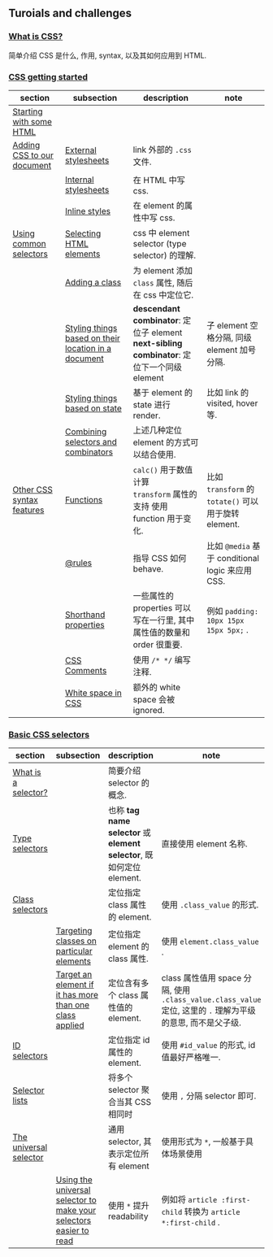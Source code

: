 ## Turoials and challenges

### [What is CSS?](https://developer.mozilla.org/en-US/docs/Learn_web_development/Core/Styling_basics/What_is_CSS)

简单介绍 CSS 是什么, 作用, syntax, 以及其如何应用到 HTML.

### [CSS getting started](https://developer.mozilla.org/en-US/docs/Learn_web_development/Core/Styling_basics/Getting_started)

| section | subsection | description | note |
|---|---|---|---|
| [Starting with some HTML](https://developer.mozilla.org/en-US/docs/Learn_web_development/Core/Styling_basics/Getting_started#starting_with_some_html) | | | |
| [Adding CSS to our document](https://developer.mozilla.org/en-US/docs/Learn_web_development/Core/Styling_basics/Getting_started#adding_css_to_our_document) | [External stylesheets](https://developer.mozilla.org/en-US/docs/Learn_web_development/Core/Styling_basics/Getting_started#external_stylesheets) | link 外部的 `.css` 文件. | |
| | [Internal stylesheets](https://developer.mozilla.org/en-US/docs/Learn_web_development/Core/Styling_basics/Getting_started#internal_stylesheets) | 在 HTML 中写 css. | |
| | [Inline styles](https://developer.mozilla.org/en-US/docs/Learn_web_development/Core/Styling_basics/Getting_started#inline_styles) | 在 element 的属性中写 css. | |
| [Using common selectors](https://developer.mozilla.org/en-US/docs/Learn_web_development/Core/Styling_basics/Getting_started#using_common_selectors) | [Selecting HTML elements](https://developer.mozilla.org/en-US/docs/Learn_web_development/Core/Styling_basics/Getting_started#selecting_html_elements) | css 中 element selector (type selector) 的理解. | |
| | [Adding a class](https://developer.mozilla.org/en-US/docs/Learn_web_development/Core/Styling_basics/Getting_started#adding_a_class) | 为 element 添加 `class` 属性, 随后在 css 中定位它. | |
| | [Styling things based on their location in a document](https://developer.mozilla.org/en-US/docs/Learn_web_development/Core/Styling_basics/Getting_started#styling_things_based_on_their_location_in_a_document) | **descendant combinator**: 定位子 element<br>**next-sibling combinator**: 定位下一个同级 element | 子 element 空格分隔, 同级 element 加号分隔. |
| | [Styling things based on state](https://developer.mozilla.org/en-US/docs/Learn_web_development/Core/Styling_basics/Getting_started#styling_things_based_on_state) | 基于 element 的 state 进行 render. | 比如 link 的 visited, hover 等. |
| | [Combining selectors and combinators](https://developer.mozilla.org/en-US/docs/Learn_web_development/Core/Styling_basics/Getting_started#combining_selectors_and_combinators) | 上述几种定位 element 的方式可以结合使用. | |
| [Other CSS syntax features](https://developer.mozilla.org/en-US/docs/Learn_web_development/Core/Styling_basics/Getting_started#other_css_syntax_features) | [Functions](https://developer.mozilla.org/en-US/docs/Learn_web_development/Core/Styling_basics/Getting_started#other_css_syntax_features) | `calc()` 用于数值计算<br>`transform` 属性的支持 使用 function 用于变化. | 比如 `transform` 的 `totate()` 可以用于旋转 element. |
| | [@rules](https://developer.mozilla.org/en-US/docs/Learn_web_development/Core/Styling_basics/Getting_started#rules) | 指导 CSS 如何 behave. | 比如 `@media` 基于 conditional logic 来应用 CSS. |
| | [Shorthand properties](https://developer.mozilla.org/en-US/docs/Learn_web_development/Core/Styling_basics/Getting_started#shorthand_properties) | 一些属性的 properties 可以写在一行里, 其中属性值的数量和 order 很重要. | 例如 `padding: 10px 15px 15px 5px;` . |
| | [CSS Comments](https://developer.mozilla.org/en-US/docs/Learn_web_development/Core/Styling_basics/Getting_started#css_comments) | 使用 `/* */` 编写注释. | |
| | [White space in CSS](https://developer.mozilla.org/en-US/docs/Learn_web_development/Core/Styling_basics/Getting_started#white_space_in_css) | 额外的 white space 会被 ignored. | |

### [Basic CSS selectors](https://developer.mozilla.org/en-US/docs/Learn_web_development/Core/Styling_basics/Basic_selectors)

| section | subsection | description | note |
|---|---|---|---|
| [What is a selector?](https://developer.mozilla.org/en-US/docs/Learn_web_development/Core/Styling_basics/Basic_selectors#what_is_a_selector) | | 简要介绍 selector 的概念. | |
| [Type selectors](https://developer.mozilla.org/en-US/docs/Learn_web_development/Core/Styling_basics/Basic_selectors#type_selectors) | | 也称 **tag name selector** 或 **element selector**, 既如何定位 element. | 直接使用 element 名称. |
| [Class selectors](https://developer.mozilla.org/en-US/docs/Learn_web_development/Core/Styling_basics/Basic_selectors#class_selectors) | | 定位指定 class 属性的 element. | 使用 `.class_value` 的形式. |
| | [Targeting classes on particular elements]() | 定位指定 element 的 class 属性. | 使用 `element.class_value` . |
| | [Target an element if it has more than one class applied](https://developer.mozilla.org/en-US/docs/Learn_web_development/Core/Styling_basics/Basic_selectors#target_an_element_if_it_has_more_than_one_class_applied) | 定位含有多个 class 属性值的 element. | class 属性值用 space 分隔, 使用 `.class_value.class_value` 定位, 这里的 `.` 理解为平级的意思, 而不是父子级. |
| [ID selectors](https://developer.mozilla.org/en-US/docs/Learn_web_development/Core/Styling_basics/Basic_selectors#id_selectors) | | 定位指定 id 属性的 element. | 使用 `#id_value` 的形式, id 值最好严格唯一. |
| [Selector lists](https://developer.mozilla.org/en-US/docs/Learn_web_development/Core/Styling_basics/Basic_selectors#selector_lists) | | 将多个 selector 聚合当其 CSS 相同时 | 使用 `,` 分隔 selector 即可. |
| [The universal selector](https://developer.mozilla.org/en-US/docs/Learn_web_development/Core/Styling_basics/Basic_selectors#the_universal_selector) | | 通用 selector, 其表示定位所有 element | 使用形式为 `*`, 一般基于具体场景使用 |
| | [Using the universal selector to make your selectors easier to read](https://developer.mozilla.org/en-US/docs/Learn_web_development/Core/Styling_basics/Basic_selectors#using_the_universal_selector_to_make_your_selectors_easier_to_read) | 使用 `*` 提升 readability | 例如将 `article :first-child` 转换为 `article *:first-child` . |